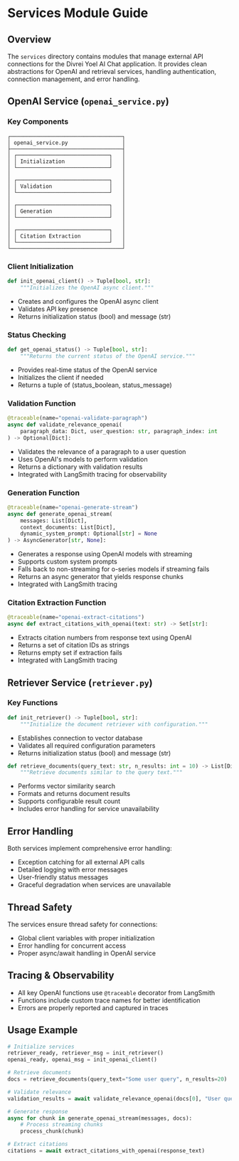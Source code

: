# Services Module Guide

## Overview
The `services` directory contains modules that manage external API connections for the Divrei Yoel AI Chat application. It provides clean abstractions for OpenAI and retrieval services, handling authentication, connection management, and error handling.

## OpenAI Service (`openai_service.py`)

### Key Components
```
┌───────────────────────────────────┐
│ openai_service.py                 │
├───────────────────────────────────┤
│ ┌─────────────────────────────┐   │
│ │ Initialization              │   │
│ └─────────────────────────────┘   │
│                                   │
│ ┌─────────────────────────────┐   │
│ │ Validation                  │   │
│ └─────────────────────────────┘   │
│                                   │
│ ┌─────────────────────────────┐   │
│ │ Generation                  │   │
│ └─────────────────────────────┘   │
│                                   │
│ ┌─────────────────────────────┐   │
│ │ Citation Extraction         │   │
│ └─────────────────────────────┘   │
└───────────────────────────────────┘
```

### Client Initialization
```python
def init_openai_client() -> Tuple[bool, str]:
    """Initializes the OpenAI async client."""
```
- Creates and configures the OpenAI async client
- Validates API key presence
- Returns initialization status (bool) and message (str)

### Status Checking
```python
def get_openai_status() -> Tuple[bool, str]:
    """Returns the current status of the OpenAI service."""
```
- Provides real-time status of the OpenAI service
- Initializes the client if needed
- Returns a tuple of (status_boolean, status_message)

### Validation Function
```python
@traceable(name="openai-validate-paragraph")
async def validate_relevance_openai(
    paragraph_data: Dict, user_question: str, paragraph_index: int
) -> Optional[Dict]:
```
- Validates the relevance of a paragraph to a user question
- Uses OpenAI's models to perform validation
- Returns a dictionary with validation results
- Integrated with LangSmith tracing for observability

### Generation Function
```python
@traceable(name="openai-generate-stream")
async def generate_openai_stream(
    messages: List[Dict],
    context_documents: List[Dict],
    dynamic_system_prompt: Optional[str] = None
) -> AsyncGenerator[str, None]:
```
- Generates a response using OpenAI models with streaming
- Supports custom system prompts
- Falls back to non-streaming for o-series models if streaming fails
- Returns an async generator that yields response chunks
- Integrated with LangSmith tracing

### Citation Extraction Function
```python
@traceable(name="openai-extract-citations")
async def extract_citations_with_openai(text: str) -> Set[str]:
```
- Extracts citation numbers from response text using OpenAI
- Returns a set of citation IDs as strings
- Returns empty set if extraction fails
- Integrated with LangSmith tracing

## Retriever Service (`retriever.py`)

### Key Functions

```python
def init_retriever() -> Tuple[bool, str]:
    """Initialize the document retriever with configuration."""
```
- Establishes connection to vector database
- Validates all required configuration parameters
- Returns initialization status (bool) and message (str)

```python
def retrieve_documents(query_text: str, n_results: int = 10) -> List[Dict]:
    """Retrieve documents similar to the query text."""
```
- Performs vector similarity search
- Formats and returns document results
- Supports configurable result count
- Includes error handling for service unavailability

## Error Handling
Both services implement comprehensive error handling:
- Exception catching for all external API calls
- Detailed logging with error messages
- User-friendly status messages
- Graceful degradation when services are unavailable

## Thread Safety
The services ensure thread safety for connections:
- Global client variables with proper initialization
- Error handling for concurrent access
- Proper async/await handling in OpenAI service

## Tracing & Observability
- All key OpenAI functions use `@traceable` decorator from LangSmith
- Functions include custom trace names for better identification
- Errors are properly reported and captured in traces

## Usage Example
```python
# Initialize services
retriever_ready, retriever_msg = init_retriever()
openai_ready, openai_msg = init_openai_client()

# Retrieve documents
docs = retrieve_documents(query_text="Some user query", n_results=20)

# Validate relevance
validation_results = await validate_relevance_openai(docs[0], "User question", 0)

# Generate response
async for chunk in generate_openai_stream(messages, docs):
    # Process streaming chunks
    process_chunk(chunk)

# Extract citations
citations = await extract_citations_with_openai(response_text) 